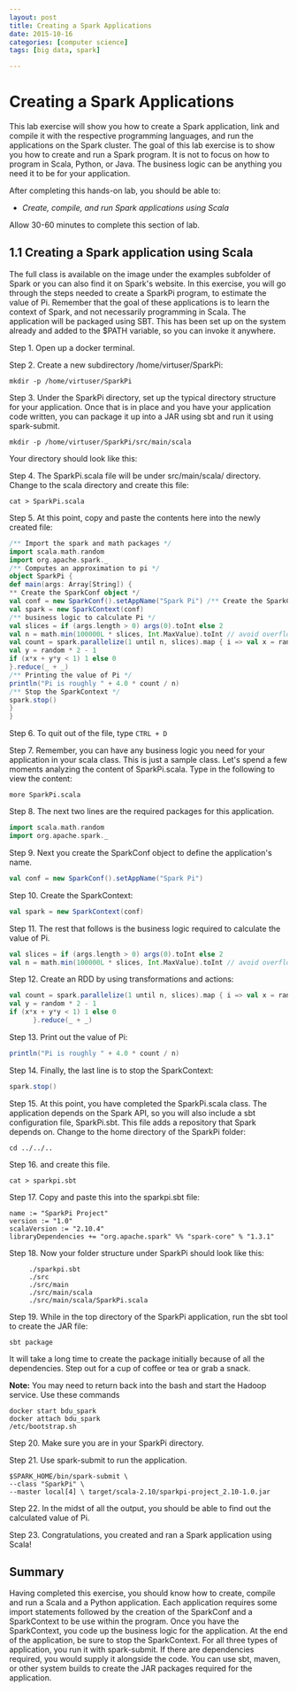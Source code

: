 ```yaml
---
layout: post
title: Creating a Spark Applications
date: 2015-10-16
categories: [computer science]
tags: [big data, spark]

---
```


# Creating a Spark Applications

This lab exercise will show you how to create a Spark application, link and compile it with the respective programming languages, and run the applications on the Spark cluster. The goal of this lab exercise is to show you how to create and run a Spark program. It is not to focus on how to program in Scala, Python, or Java. The business logic can be anything you need it to be for your application.

After completing this hands-on lab, you should be able to:


* *Create, compile, and run Spark applications using Scala*

Allow 30-60 minutes to complete this section of lab.


## 1.1 Creating a Spark application using Scala

The full class is available on the image under the examples subfolder of Spark or you can also find it on Spark's website. In this exercise, you will go through the steps needed to create a SparkPi program, to estimate the value of Pi. Remember that the goal of these applications is to learn the context of Spark, and not necessarily programming in Scala.
The application will be packaged using SBT. This has been set up on the system already and added to the $PATH variable, so you can invoke it anywhere.

Step 1. Open up a docker terminal.

Step 2. Create a new subdirectory /home/virtuser/SparkPi:

```
mkdir -p /home/virtuser/SparkPi
```

Step 3. Under the SparkPi directory, set up the typical directory structure for your application. Once that is in place and you have your application code written, you can package it up into a JAR using sbt and run it using spark-submit.

```
mkdir -p /home/virtuser/SparkPi/src/main/scala 
```

Your directory should look like this:

Step 4. The SparkPi.scala file will be under src/main/scala/ directory. Change to the scala directory and create this file:

```
cat > SparkPi.scala
```

Step 5. At this point, copy and paste the contents here into the newly created file:

```scala
/** Import the spark and math packages */
import scala.math.random
import org.apache.spark._
/** Computes an approximation to pi */
object SparkPi {
def main(args: Array[String]) {
** Create the SparkConf object */
val conf = new SparkConf().setAppName("Spark Pi") /** Create the SparkContext */
val spark = new SparkContext(conf)
/** business logic to calculate Pi */
val slices = if (args.length > 0) args(0).toInt else 2
val n = math.min(100000L * slices, Int.MaxValue).toInt // avoid overflow
val count = spark.parallelize(1 until n, slices).map { i => val x = random * 2 - 1
val y = random * 2 - 1
if (x*x + y*y < 1) 1 else 0
}.reduce(_ + _)
/** Printing the value of Pi */
println("Pi is roughly " + 4.0 * count / n)
/** Stop the SparkContext */
spark.stop()
}
}
```
Step 6. To quit out of the file, type `CTRL + D`

Step 7. Remember, you can have any business logic you need for your application in your scala class. This is just a sample class. Let's spend a few moments analyzing the content of SparkPi.scala. Type in the following to view the content:

```
more SparkPi.scala
```

Step 8. The next two lines are the required packages for this application.

```scala
import scala.math.random
import org.apache.spark._
```
      
Step 9. Next you create the SparkConf object to define the application's name.

```scala
val conf = new SparkConf().setAppName("Spark Pi")
```

Step 10. Create the SparkContext:

```scala
val spark = new SparkContext(conf)
```

Step 11. The rest that follows is the business logic required to calculate the value of Pi.

```scala
val slices = if (args.length > 0) args(0).toInt else 2
val n = math.min(100000L * slices, Int.MaxValue).toInt // avoid overflow
```

Step 12. Create an RDD by using transformations and actions:

```scala
val count = spark.parallelize(1 until n, slices).map { i => val x = random * 2 - 1
val y = random * 2 - 1
if (x*x + y*y < 1) 1 else 0
      }.reduce(_ + _)
```
      
Step 13. Print out the value of Pi:

```scala
println("Pi is roughly " + 4.0 * count / n)
```
      
Step 14. Finally, the last line is to stop the SparkContext:

```scala
spark.stop()
```
      
Step 15. At this point, you have completed the SparkPi.scala class. The application depends on the Spark API, so you will also include a sbt configuration file, SparkPi.sbt. This file adds a repository that Spark depends on. Change to the home directory of the SparkPi folder:

```
cd ../../..
```

Step 16. and create this file.

```
cat > sparkpi.sbt
````

Step 17. Copy and paste this into the sparkpi.sbt file:

```
name := "SparkPi Project"
version := "1.0"
scalaVersion := "2.10.4"
libraryDependencies += "org.apache.spark" %% "spark-core" % "1.3.1"
```

Step 18. Now your folder structure under SparkPi should look like this:

```
     ./sparkpi.sbt
     ./src
     ./src/main
     ./src/main/scala
     ./src/main/scala/SparkPi.scala
```
     
Step 19. While in the top directory of the SparkPi application, run the sbt tool to create the JAR file:

```
sbt package
```

It will take a long time to create the package initially because of all the dependencies. 
Step out for a cup of coffee or tea or grab a snack.

**Note:** You may need to return back into the bash and start the Hadoop service. Use these commands

```
docker start bdu_spark 
docker attach bdu_spark 
/etc/bootstrap.sh
```

Step 20. Make sure you are in your SparkPi directory.


Step 21. Use spark-submit to run the application.

```
$SPARK_HOME/bin/spark-submit \
--class "SparkPi" \
--master local[4] \ target/scala-2.10/sparkpi-project_2.10-1.0.jar
```

Step 22. In the midst of all the output, you should be able to find out the calculated value of Pi.

Step 23. Congratulations, you created and ran a Spark application using Scala!


## Summary

Having completed this exercise, you should know how to create, compile and run a Scala and a Python application. Each application requires some import statements followed by the creation of the SparkConf and a SparkContext to be use within the program. Once you have the SparkContext, you code up the business logic for the application. At the end of the application, be sure to stop the SparkContext. For all three types of application, you run it with spark-submit. If there are dependencies required, you would supply it alongside the code. You can use sbt, maven, or other system builds to create the JAR packages required for the application.